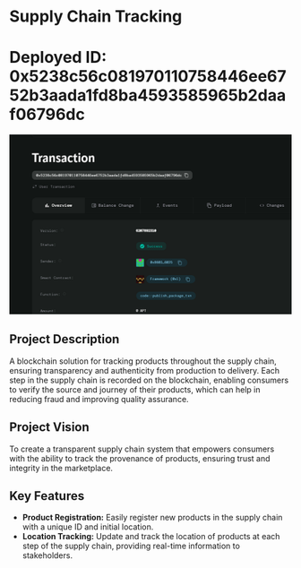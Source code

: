 # Supply Chain Tracking

# Deployed ID: 0x5238c56c081970110758446ee6752b3aada1fd8ba4593585965b2daaf06796dc
![alt text](image.png)

## Project Description
A blockchain solution for tracking products throughout the supply chain, ensuring transparency and authenticity from production to delivery. Each step in the supply chain is recorded on the blockchain, enabling consumers to verify the source and journey of their products, which can help in reducing fraud and improving quality assurance.

## Project Vision
To create a transparent supply chain system that empowers consumers with the ability to track the provenance of products, ensuring trust and integrity in the marketplace.

## Key Features
- **Product Registration:** Easily register new products in the supply chain with a unique ID and initial location.
- **Location Tracking:** Update and track the location of products at each step of the supply chain, providing real-time information to stakeholders.
